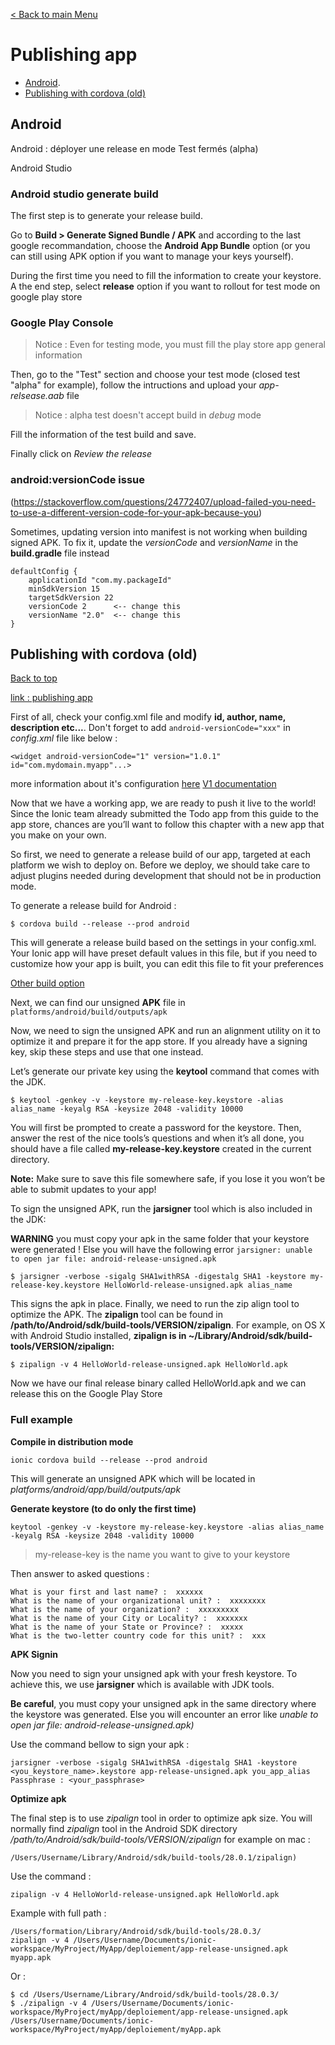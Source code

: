 [< Back to main Menu](https://github.com/gsoulie/Mobile-App-Development/blob/master/ionic2-test.md)    

# Publishing app

* [Android](#android).   
* [Publishing with cordova (old)](#publishing-with-cordova)      

## Android

Android : déployer une release en mode Test fermés (alpha)

Android Studio 
### Android studio generate build

The first step is to generate your release build.

Go to **Build > Generate Signed Bundle / APK** and according to the last google recommandation, choose the **Android App Bundle** option (or you can still using APK option if you want to manage your keys yourself).

During the first time you need to fill the information to create your keystore. A the end step, select **release** option if you want to rollout for test mode on google play store

### Google Play Console

> Notice : Even for testing mode, you must fill the play store app general information

Then, go to the "Test" section and choose your test mode (closed test "alpha" for example), follow the intructions and upload your *app-relsease.aab* file

> Notice : alpha test doesn't accept build in *debug* mode

Fill the information of the test build and save.

Finally click on *Review the release*


### android:versionCode issue

(https://stackoverflow.com/questions/24772407/upload-failed-you-need-to-use-a-different-version-code-for-your-apk-because-you)

Sometimes, updating version into manifest is not working when building signed APK. To fix it, update the *versionCode* and *versionName* in the **build.gradle** file instead

```
defaultConfig {
    applicationId "com.my.packageId"
    minSdkVersion 15
    targetSdkVersion 22
    versionCode 2      <-- change this
    versionName "2.0"  <-- change this
}
```

## Publishing with cordova (old)  
[Back to top](#publishing-app)     

[link : publishing app](http://ionicframework.com/docs/guide/publishing.html)    

First of all, check your config.xml file and modify **id, author, name, description etc...**. Don't forget to add ```android-versionCode="xxx"``` in *config.xml* file like below :

```
<widget android-versionCode="1" version="1.0.1" id="com.mydomain.myapp"...>
```

more information about it's configuration [here](http://cordova.apache.org/docs/en/latest/config_ref/index.html)
[V1 documentation](https://ionicframework.com/docs/v1/guide/publishing.html)  

Now that we have a working app, we are ready to push it live to the world! Since the Ionic team already submitted the Todo app from this guide to the app store, chances are you’ll want to follow this chapter with a new app that you make on your own.

So first, we need to generate a release build of our app, targeted at each platform we wish to deploy on. Before we deploy, we should take care to adjust plugins needed during development that should not be in production mode.

To generate a release build for Android :

```
$ cordova build --release --prod android
```

This will generate a release build based on the settings in your config.xml. Your Ionic app will have preset default values in this file, but if you need to customize how your app is built, you can edit this file to fit your preferences

[Other build option](https://ionicframework.com/docs/cli/cordova/build/)    

Next, we can find our unsigned **APK** file in ```platforms/android/build/outputs/apk```

Now, we need to sign the unsigned APK and run an alignment utility on it to optimize it and prepare it for the app store. If you already have a signing key, skip these steps and use that one instead.

Let’s generate our private key using the **keytool** command that comes with the JDK.

```
$ keytool -genkey -v -keystore my-release-key.keystore -alias alias_name -keyalg RSA -keysize 2048 -validity 10000
```

You will first be prompted to create a password for the keystore. Then, answer the rest of the nice tools’s questions and when it’s all done, you should have a file called **my-release-key.keystore** created in the current directory.

**Note:** Make sure to save this file somewhere safe, if you lose it you won’t be able to submit updates to your app!

To sign the unsigned APK, run the **jarsigner** tool which is also included in the JDK:

**WARNING** you must copy your apk in the same folder that your keystore were generated ! Else you will have the following error 
```jarsigner: unable to open jar file: android-release-unsigned.apk```

```
$ jarsigner -verbose -sigalg SHA1withRSA -digestalg SHA1 -keystore my-release-key.keystore HelloWorld-release-unsigned.apk alias_name
```

This signs the apk in place. Finally, we need to run the zip align tool to optimize the APK. The **zipalign** tool can be found in **/path/to/Android/sdk/build-tools/VERSION/zipalign**. For example, on OS X with Android Studio installed, **zipalign is in ~/Library/Android/sdk/build-tools/VERSION/zipalign:**

```
$ zipalign -v 4 HelloWorld-release-unsigned.apk HelloWorld.apk
```

Now we have our final release binary called HelloWorld.apk and we can release this on the Google Play Store


### Full example

**Compile in distribution mode**
 
```ionic cordova build --release --prod android```
 
This will generate an unsigned APK which will be located in *platforms/android/app/build/outputs/apk*

**Generate keystore (to do only the first time)**
 
```keytool -genkey -v -keystore my-release-key.keystore -alias alias_name -keyalg RSA -keysize 2048 -validity 10000```

> my-release-key is the name you want to give to your keystore

Then answer to asked questions :
```
What is your first and last name? :  xxxxxx
What is the name of your organizational unit? :  xxxxxxxx
What is the name of your organization? :  xxxxxxxxx
What is the name of your City or Locality? :  xxxxxxx
What is the name of your State or Province? :  xxxxx
What is the two-letter country code for this unit? :  xxx
``` 

**APK Signin**

Now you need to sign your unsigned apk with your fresh keystore. To achieve this, we use **jarsigner** which is available with JDK tools.

**Be careful**, you must copy your unsigned apk in the same directory where the keystore was generated. Else you will encounter an error like *unable to open jar file: android-release-unsigned.apk)*
 
Use the command bellow to sign your apk :
 
```
jarsigner -verbose -sigalg SHA1withRSA -digestalg SHA1 -keystore <you_keystore_name>.keystore app-release-unsigned.apk you_app_alias
Passphrase : <your_passphrase>
```
 
**Optimize apk**

The final step is to use *zipalign* tool in order to optimize apk size. You will normally find *zipalign* tool in the Android SDK directory */path/to/Android/sdk/build-tools/VERSION/zipalign* for example on mac :

```
/Users/Username/Library/Android/sdk/build-tools/28.0.1/zipalign)
```
 
Use the command : 
```
zipalign -v 4 HelloWorld-release-unsigned.apk HelloWorld.apk
```

Example with full path :
```
/Users/formation/Library/Android/sdk/build-tools/28.0.3/
zipalign -v 4 /Users/Username/Documents/ionic-workspace/MyProject/MyApp/deploiement/app-release-unsigned.apk myapp.apk
```
 
Or :
```
$ cd /Users/Username/Library/Android/sdk/build-tools/28.0.3/
$ ./zipalign -v 4 /Users/Username/Documents/ionic-workspace/MyProject/myApp/deploiement/app-release-unsigned.apk /Users/Username/Documents/ionic-workspace/MyProject/myApp/deploiement/myApp.apk
```
